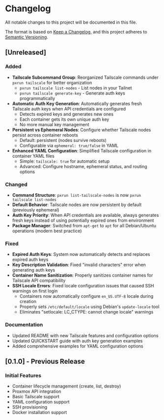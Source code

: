 # Changelog

All notable changes to this project will be documented in this file.

The format is based on [Keep a Changelog](https://keepachangelog.com/en/1.0.0/),
and this project adheres to [Semantic Versioning](https://semver.org/spec/v2.0.0.html).

## [Unreleased]

### Added
- **Tailscale Subcommand Group**: Reorganized Tailscale commands under `pxrun tailscale` for better organization
  - `pxrun tailscale list-nodes` - List nodes in your Tailnet
  - `pxrun tailscale generate-key` - Generate auth keys programmatically
- **Automatic Auth Key Generation**: Automatically generates fresh Tailscale auth keys when API credentials are configured
  - Detects expired keys and generates new ones
  - Each container gets its own unique auth key
  - No more manual key management
- **Persistent vs Ephemeral Nodes**: Configure whether Tailscale nodes persist across container reboots
  - Default: persistent (nodes survive reboots)
  - Configurable via `ephemeral: true/false` in YAML
- **Enhanced YAML Configuration**: Simplified Tailscale configuration in container YAML files
  - Simple: `tailscale: true` for automatic setup
  - Advanced: Configure hostname, ephemeral status, and routing options

### Changed
- **Command Structure**: `pxrun list-tailscale-nodes` is now `pxrun tailscale list-nodes`
- **Default Behavior**: Tailscale nodes are now persistent by default (previously ephemeral)
- **Auth Key Priority**: When API credentials are available, always generates fresh keys instead of using potentially expired ones from environment
- **Package Manager**: Switched from `apt-get` to `apt` for all Debian/Ubuntu operations (modern best practice)

### Fixed
- **Expired Auth Keys**: System now automatically detects and replaces expired auth keys
- **Key Description Validation**: Fixed "invalid characters" error when generating auth keys
- **Container Name Sanitization**: Properly sanitizes container names for Tailscale API compatibility
- **SSH Locale Errors**: Fixed locale configuration issues that caused SSH warnings on first login
  - Containers now automatically configure `en_US.UTF-8` locale during creation
  - Properly sets `/etc/default/locale` using Debian's `update-locale` tool
  - Eliminates "setlocale: LC_CTYPE: cannot change locale" warnings

### Documentation
- Updated README with new Tailscale features and configuration options
- Updated QUICKSTART guide with auth key generation examples
- Added comprehensive examples for YAML configuration options

## [0.1.0] - Previous Release

### Initial Features
- Container lifecycle management (create, list, destroy)
- Proxmox API integration
- Basic Tailscale support
- YAML configuration support
- SSH provisioning
- Docker installation support